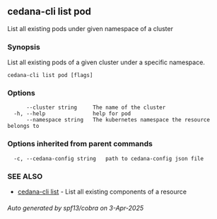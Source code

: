 ## cedana-cli list pod

List all existing pods under given namespace of a cluster

### Synopsis

List all existing pods of a given cluster under a specific namespace.

```
cedana-cli list pod [flags]
```

### Options

```
      --cluster string     The name of the cluster
  -h, --help               help for pod
      --namespace string   The kubernetes namespace the resource belongs to
```

### Options inherited from parent commands

```
  -c, --cedana-config string   path to cedana-config json file
```

### SEE ALSO

* [cedana-cli list](cedana-cli_list.md)	 - List all existing components of a resource

###### Auto generated by spf13/cobra on 3-Apr-2025
